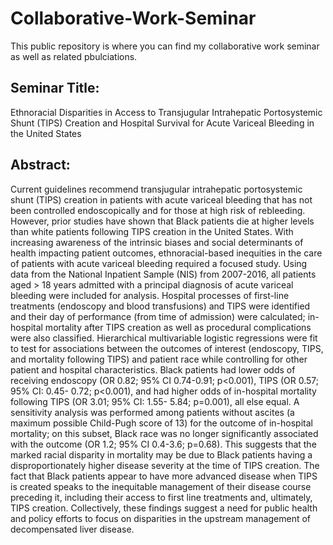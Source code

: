 # Collaborative-Work-Seminar
This public repository is where you can find my collaborative work seminar as well as related pbulciations.

## Seminar Title: 
Ethnoracial Disparities in Access to Transjugular Intrahepatic Portosystemic Shunt (TIPS)
Creation and Hospital Survival for Acute Variceal Bleeding in the United States

## Abstract: 
Current guidelines recommend transjugular intrahepatic portosystemic shunt (TIPS) creation in
patients with acute variceal bleeding that has not been controlled endoscopically and for those at high risk of
rebleeding. However, prior studies have shown that Black patients die at higher levels than white patients
following TIPS creation in the United States. With increasing awareness of the intrinsic biases and social
determinants of health impacting patient outcomes, ethnoracial-based inequities in the care of patients with
acute variceal bleeding required a focused study. Using data from the National Inpatient Sample (NIS) from
2007-2016, all patients aged > 18 years admitted with a principal diagnosis of acute variceal bleeding were
included for analysis. Hospital processes of first-line treatments (endoscopy and blood transfusions) and TIPS
were identified and their day of performance (from time of admission) were calculated; in-hospital mortality after
TIPS creation as well as procedural complications were also classified. Hierarchical multivariable logistic
regressions were fit to test for associations between the outcomes of interest (endoscopy, TIPS, and mortality
following TIPS) and patient race while controlling for other patient and hospital characteristics. Black patients
had lower odds of receiving endoscopy (OR 0.82; 95% CI 0.74-0.91; p<0.001), TIPS (OR 0.57; 95% CI: 0.45-
0.72; p<0.001), and had higher odds of in-hospital mortality following TIPS (OR 3.01; 95% CI: 1.55- 5.84;
p=0.001), all else equal. A sensitivity analysis was performed among patients without ascites (a maximum
possible Child-Pugh score of 13) for the outcome of in-hospital mortality; on this subset, Black race was no
longer significantly associated with the outcome (OR 1.2; 95% CI 0.4-3.6; p=0.68). This suggests that the
marked racial disparity in mortality may be due to Black patients having a disproportionately higher disease
severity at the time of TIPS creation. The fact that Black patients appear to have more advanced disease when
TIPS is created speaks to the inequitable management of their disease course preceding it, including their
access to first line treatments and, ultimately, TIPS creation. Collectively, these findings suggest a need for
public health and policy efforts to focus on disparities in the upstream management of decompensated liver
disease. 
